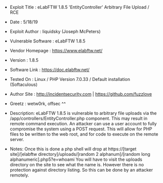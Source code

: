 - Exploit Title         : eLabFTW 1.8.5 'EntityController' Arbitrary File Upload / RCE
- Date                  : 5/18/19
- Exploit Author        : liquidsky (Joseph McPeters)
- Vulnerable Software   : eLabFTW 1.8.5
- Vendor Homepage       : https://www.elabftw.net/
- Version               : 1.8.5
- Software Link         : https://doc.elabftw.net/
- Tested On             : Linux / PHP Version 7.0.33 / Default installation (Softaculous)
- Author Site		: http://incidentsecurity.com | https://github.com/fuzzlove

- Greetz : wetw0rk, offsec ^^

- Description: eLabFTW 1.8.5 is vulnerable to arbitrary file uploads via the /app/controllers/EntityController.php component.
  This may result in remote command execution. An attacker can use a user account to fully compromise the system using a POST request.
  This will allow for PHP files to be written to the web root, and for code to execute on the remote server. 
 
- Notes: Once this is done a php shell will drop at https://[target site]/[elabftw directory]/uploads/[random 2 alphanum]/[random long alphanumeric].php5?e=whoami
  You will have to visit the uploads directory on the site to see what the name is. However there is no protection against directory listing.
  So this can be done by an attacker remotely.
